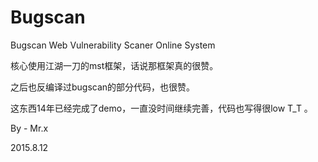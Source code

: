 Bugscan
=======

Bugscan Web Vulnerability Scaner Online System

核心使用江湖一刀的mst框架，话说那框架真的很赞。

之后也反编译过bugscan的部分代码，也很赞。

这东西14年已经完成了demo，一直没时间继续完善，代码也写得很low T_T 。

By - Mr.x

2015.8.12
